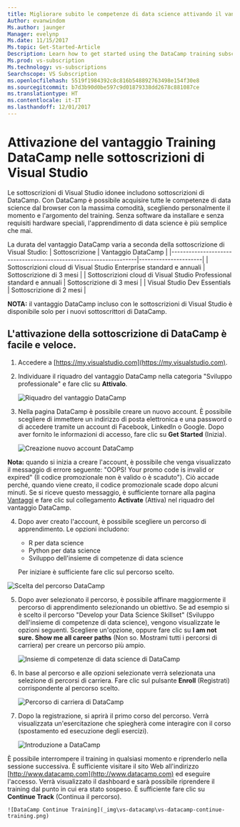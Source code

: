 ```yaml
---
title: Migliorare subito le competenze di data science attivando il vantaggio DataCamp nella sottoscrizione di Visual Studio.
Author: evanwindom
Ms.author: jaunger
Manager: evelynp
Ms.date: 11/15/2017
Ms.topic: Get-Started-Article
Description: Learn how to get started using the DataCamp training subscription included with your Visual Studio subscription.
Ms.prod: vs-subscription
Ms.technology: vs-subscriptions
Searchscope: VS Subscription
ms.openlocfilehash: 5519f1984392c8c816b548892763498e154f30e8
ms.sourcegitcommit: b7d3b90d0be597c9d01879338dd2678c881087ce
ms.translationtype: HT
ms.contentlocale: it-IT
ms.lasthandoff: 12/01/2017
---
```

# <a name="activating-the-datacamp-training-benefit-in-visual-studio-subscriptions"></a>Attivazione del vantaggio Training DataCamp nelle sottoscrizioni di Visual Studio

Le sottoscrizioni di Visual Studio idonee includono sottoscrizioni di DataCamp.  Con DataCamp è possibile acquisire tutte le competenze di data science dal browser con la massima comodità, scegliendo personalmente il momento e l'argomento del training. Senza software da installare e senza requisiti hardware speciali, l'apprendimento di data science è più semplice che mai.

La durata del vantaggio DataCamp varia a seconda della sottoscrizione di Visual Studio:
| Sottoscrizione                                                     | Vantaggio DataCamp              |
|------------------------------------------------------------------|----------------------|
| Sottoscrizioni cloud di Visual Studio Enterprise standard e annuali   | Sottoscrizione di 3 mesi |
| Sottoscrizioni cloud di Visual Studio Professional standard e annuali | Sottoscrizione di 3 mesi |
| Visual Studio Dev Essentials                                     | Sottoscrizione di 2 mesi |

**NOTA:** il vantaggio DataCamp incluso con le sottoscrizioni di Visual Studio è disponibile solo per i nuovi sottoscrittori di DataCamp. 

## <a name="activating-your-datacamp-subscription-is-fast-and-easy"></a>L'attivazione della sottoscrizione di DataCamp è facile e veloce.  

1. Accedere a [https://my.visualstudio.com](https://my.visualstudio.com).

2. Individuare il riquadro del vantaggio DataCamp nella categoria "Sviluppo professionale" e fare clic su **Attivalo**.

    ![Riquadro del vantaggio DataCamp](_img\vs-datacamp\vs-datacamp-tile-2.png)

3. Nella pagina DataCamp è possibile creare un nuovo account.  È possibile scegliere di immettere un indirizzo di posta elettronica e una password o di accedere tramite un account di Facebook, LinkedIn o Google.  Dopo aver fornito le informazioni di accesso, fare clic su **Get Started** (Inizia).

    ![Creazione nuovo account DataCamp](_img\vs-datacamp\vs-datacamp-create-account.png)

**Nota:** quando si inizia a creare l'account, è possibile che venga visualizzato il messaggio di errore seguente: "OOPS!  Your promo code is invalid or expired" (Il codice promozionale non è valido o è scaduto").
Ciò accade perché, quando viene creato, il codice promozionale scade dopo alcuni minuti.  Se si riceve questo messaggio, è sufficiente tornare alla pagina [Vantaggi](https://my.visualstudio.com/benefits) e fare clic sul collegamento **Activate** (Attiva) nel riquadro del vantaggio DataCamp.  

4. Dopo aver creato l'account, è possibile scegliere un percorso di apprendimento.  Le opzioni includono:
    - R per data science
    - Python per data science
    - Sviluppo dell'insieme di competenze di data science

    Per iniziare è sufficiente fare clic sul percorso scelto. 

![Scelta del percorso DataCamp](_img\vs-datacamp\vs-datacamp-choose-path.png)

5. Dopo aver selezionato il percorso, è possibile affinare maggiormente il percorso di apprendimento selezionando un obiettivo.  Se ad esempio si è scelto il percorso "Develop your Data Science Skillset" (Sviluppo dell'insieme di competenze di data science), vengono visualizzate le opzioni seguenti. Scegliere un'opzione, oppure fare clic su **I am not sure.  Show me all career paths** (Non so. Mostrami tutti i percorsi di carriera) per creare un percorso più ampio. 

    ![Insieme di competenze di data science di DataCamp](_img\vs-datacamp\vs-datacamp-datascience.png)


6. In base al percorso e alle opzioni selezionate verrà selezionata una selezione di percorsi di carriera.  Fare clic sul pulsante **Enroll** (Registrati) corrispondente al percorso scelto. 

    ![Percorso di carriera di DataCamp](_img\vs-datacamp\vs-datacamp-all-tracks.png)

7. Dopo la registrazione, si aprirà il primo corso del percorso.  Verrà visualizzata un'esercitazione che spiegherà come interagire con il corso (spostamento ed esecuzione degli esercizi).  

    ![Introduzione a DataCamp](_img\vs-datacamp\vs-datacamp-getting-started.png)

È possibile interrompere il training in qualsiasi momento e riprenderlo nella sessione successiva.  È sufficiente visitare il sito Web all'indirizzo [http://www.datacamp.com](http://www.datacamp.com) ed eseguire l'accesso.  Verrà visualizzato il dashboard e sarà possibile riprendere il training dal punto in cui era stato sospeso. È sufficiente fare clic su **Continue Track** (Continua il percorso).

    ![DataCamp Continue Training](_img\vs-datacamp\vs-datacamp-continue-training.png)

